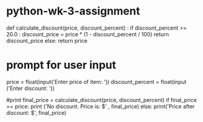 # python-wk-3-assignment

def calculate_discount(price, discount_percent) :
    if discount_percent >= 20.0 :
        discount_price = price * (1 - discount_percent / 100)
        return discount_price
    else:
        return price
    
# prompt for user input
price = float(input('Enter price of item: '))
discount_percent = float(input ('Enter discount: '))

#print
final_price = calculate_discount(price, discount_percent)
if final_price == price:
    print ('No discount. Price is: $' , final_price)
else:
    print('Price after discount: $', final_price)
    
